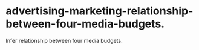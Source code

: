 # advertising-marketing-relationship-between-four-media-budgets.
Infer relationship between four media budgets.
